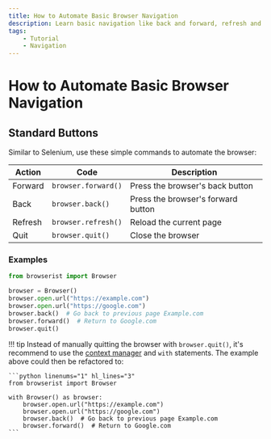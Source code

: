 ```yaml
---
title: How to Automate Basic Browser Navigation
description: Learn basic navigation like back and forward, refresh and quit for browser automation and web scraping using Browserist. Includes code examples for beginners and advanced users.
tags:
    - Tutorial
    - Navigation
---
```


# How to Automate Basic Browser Navigation
## Standard Buttons
Similar to Selenium, use these simple commands to automate the browser:

| Action  | Code                | Description                        |
| ------- | ------------------- | ---------------------------------- |
| Forward | `browser.forward()` | Press the browser's back button    |
| Back    | `browser.back()`    | Press the browser's forward button |
| Refresh | `browser.refresh()` | Reload the current page            |
| Quit    | `browser.quit()`    | Close the browser                  |

### Examples
```python linenums="1"
from browserist import Browser

browser = Browser()
browser.open.url("https://example.com")
browser.open.url("https://google.com")
browser.back()  # Go back to previous page Example.com
browser.forward()  # Return to Google.com
browser.quit()
```

!!! tip
    Instead of manually quitting the browser with `browser.quit()`, it's recommend to use the [context manager](../context-manager.md) and `with` statements. The example above could then be refactored to:

    ```python linenums="1" hl_lines="3"
    from browserist import Browser

    with Browser() as browser:
        browser.open.url("https://example.com")
        browser.open.url("https://google.com")
        browser.back()  # Go back to previous page Example.com
        browser.forward()  # Return to Google.com
    ```

